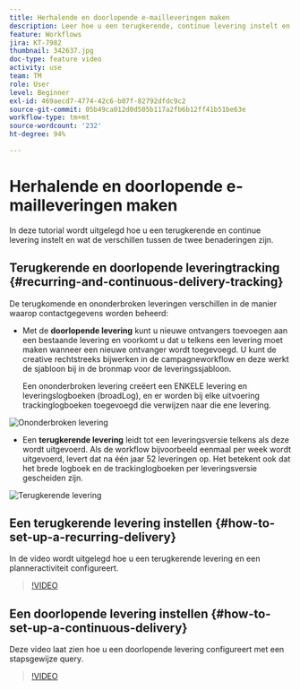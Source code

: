 ```yaml
---
title: Herhalende en doorlopende e-mailleveringen maken
description: Leer hoe u een terugkerende, continue levering instelt en begrijp de verschillen tussen de twee benaderingen.
feature: Workflows
jira: KT-7982
thumbnail: 342637.jpg
doc-type: feature video
activity: use
team: TM
role: User
level: Beginner
exl-id: 469aecd7-4774-42c6-b07f-82792dfdc9c2
source-git-commit: 05b49ca012d0d505b117a2fb6b12ff41b51be63e
workflow-type: tm+mt
source-wordcount: '232'
ht-degree: 94%

---
```


# Herhalende en doorlopende e-mailleveringen maken

In deze tutorial wordt uitgelegd hoe u een terugkerende en continue levering instelt en wat de verschillen tussen de twee benaderingen zijn.

## Terugkerende en doorlopende leveringtracking {#recurring-and-continuous-delivery-tracking}

De terugkomende en ononderbroken leveringen verschillen in de manier waarop contactgegevens worden beheerd:

* Met de **doorlopende levering** kunt u nieuwe ontvangers toevoegen aan een bestaande levering en voorkomt u dat u telkens een levering moet maken wanneer een nieuwe ontvanger wordt toegevoegd. U kunt de creative rechtstreeks bijwerken in de campagneworkflow en deze werkt de sjabloon bij in de bronmap voor de leveringssjabloon.

  Een ononderbroken levering creëert een ENKELE levering en leveringslogboeken (broadLog), en er worden bij elke uitvoering trackinglogboeken toegevoegd die verwijzen naar die ene levering.

![Ononderbroken levering](/help/assets/delivery_continuous.jpg)

* Een **terugkerende levering** leidt tot een leveringsversie telkens als deze wordt uitgevoerd. Als de workflow bijvoorbeeld eenmaal per week wordt uitgevoerd, levert dat na één jaar 52 leveringen op. Het betekent ook dat het brede logboek en de trackinglogboeken per leveringsversie gescheiden zijn.

![Terugkerende levering](/help/assets/delivery_recurring.jpg)

## Een terugkerende levering instellen {#how-to-set-up-a-recurring-delivery}

In de video wordt uitgelegd hoe u een terugkerende levering en een planneractiviteit configureert.

>[!VIDEO](https://video.tv.adobe.com/v/342638?quality=12&learn=on)

## Een doorlopende levering instellen {#how-to-set-up-a-continuous-delivery}

Deze video laat zien hoe u een doorlopende levering configureert met een stapsgewijze query.

>[!VIDEO](https://video.tv.adobe.com/v/342637?quality=12&learn=on)
